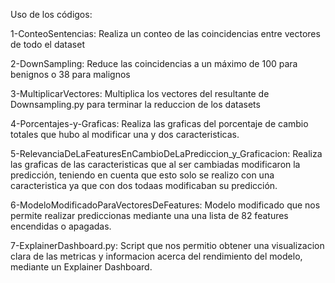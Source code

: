 Uso de los códigos:

1-ConteoSentencias:
    Realiza un conteo de las coincidencias entre vectores de todo el dataset

2-DownSampling: 
    Reduce las coincidencias a un máximo de 100 para benignos o 38 para malignos

3-MultiplicarVectores:
    Multiplica los vectores del resultante de Downsampling.py para terminar la reduccion de los datasets

4-Porcentajes-y-Graficas:
    Realiza las graficas del porcentaje de cambio totales que hubo al modificar una y dos caracteristicas.
    
5-RelevanciaDeLaFeaturesEnCambioDeLaPrediccion_y_Graficacion:
    Realiza las graficas de las caracteristicas que al ser cambiadas modificaron la predicción, teniendo en cuenta que esto solo se realizo con una caracteristica ya     que con dos todaas modificaban su predicción.
    
6-ModeloModificadoParaVectoresDeFeatures:
    Modelo modificado que nos permite realizar prediccionas mediante una una lista de 82 features encendidas o apagadas.

7-ExplainerDashboard.py:
    Script que nos permitio obtener una visualizacion clara de las metricas y informacion acerca del rendimiento del modelo, mediante un Explainer          Dashboard.
